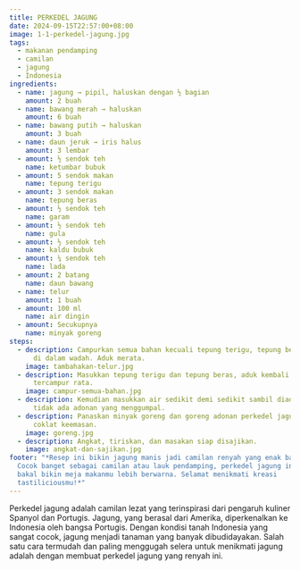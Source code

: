 ```yaml
---
title: PERKEDEL JAGUNG
date: 2024-09-15T22:57:00+08:00
image: 1-1-perkedel-jagung.jpg
tags:
  - makanan pendamping
  - camilan
  - jagung
  - Indonesia
ingredients:
  - name: jagung → pipil, haluskan dengan ½ bagian
    amount: 2 buah
  - name: bawang merah → haluskan
    amount: 6 buah
  - name: bawang putih → haluskan
    amount: 3 buah
  - name: daun jeruk → iris halus
    amount: 3 lembar
  - amount: ½ sendok teh
    name: ketumbar bubuk
  - amount: 5 sendok makan
    name: tepung terigu
  - amount: 3 sendok makan
    name: tepung beras
  - amount: ½ sendok teh
    name: garam
  - amount: ½ sendok teh
    name: gula
  - amount: ½ sendok teh
    name: kaldu bubuk
  - amount: ¼ sendok teh
    name: lada
  - amount: 2 batang
    name: daun bawang
  - name: telur
    amount: 1 buah
  - amount: 100 ml
    name: air dingin
  - amount: Secukupnya
    name: minyak goreng
steps:
  - description: Campurkan semua bahan kecuali tepung terigu, tepung beras dan air
      di dalam wadah. Aduk merata.
    image: tambahakan-telur.jpg
  - description: Masukkan tepung terigu dan tepung beras, aduk kembali hingga semua
      tercampur rata.
    image: campur-semua-bahan.jpg
  - description: Kemudian masukkan air sedikit demi sedikit sambil diaduk hingga
      tidak ada adonan yang menggumpal.
  - description: Panaskan minyak goreng dan goreng adonan perkedel jagung hingga
      coklat keemasan.
    image: goreng.jpg
  - description: Angkat, tiriskan, dan masakan siap disajikan.
    image: angkat-dan-sajikan.jpg
footer: "*Resep ini bikin jagung manis jadi camilan renyah yang enak banget.
  Cocok banget sebagai camilan atau lauk pendamping, perkedel jagung ini pasti
  bakal bikin meja makanmu lebih berwarna. Selamat menikmati kreasi
  tastiliciousmu!*"
---
```

Perkedel jagung adalah camilan lezat yang terinspirasi dari pengaruh kuliner Spanyol dan Portugis. Jagung, yang berasal dari Amerika, diperkenalkan ke Indonesia oleh bangsa Portugis. Dengan kondisi tanah Indonesia yang sangat cocok, jagung menjadi tanaman yang banyak dibudidayakan. Salah satu cara termudah dan paling menggugah selera untuk menikmati jagung adalah dengan membuat perkedel jagung yang renyah ini.
